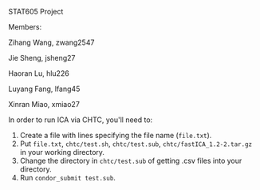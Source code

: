 STAT605 Project

Members:

Zihang Wang, zwang2547

Jie Sheng, jsheng27

Haoran Lu, hlu226

Luyang Fang, lfang45

Xinran Miao, xmiao27

In order to run ICA via CHTC, you'll need to:
1. Create a file with lines specifying the file name (`file.txt`).
2. Put `file.txt`, `chtc/test.sh`, `chtc/test.sub`, `chtc/fastICA_1.2-2.tar.gz` in your working directory.
3. Change the directory in `chtc/test.sub` of getting .csv files into your directory.
4. Run `condor_submit test.sub`.
